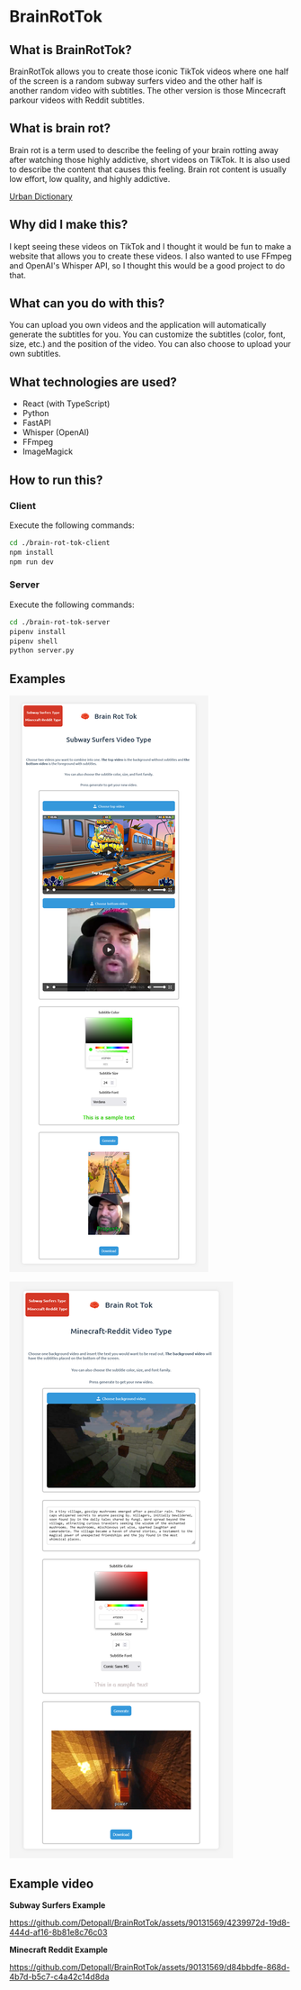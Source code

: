 # BrainRotTok

## What is BrainRotTok?

BrainRotTok allows you to create those iconic TikTok videos where one half of the screen is a random subway surfers video and the other half is another random video with subtitles. The other version is those Mincecraft parkour videos with Reddit subtitles.

## What is brain rot?

Brain rot is a term used to describe the feeling of your brain rotting away after watching those highly addictive, short videos on TikTok. It is also used to describe the content that causes this feeling. Brain rot content is usually low effort, low quality, and highly addictive.

[Urban Dictionary](https://www.urbandictionary.com/define.php?term=Brainrot%20Content)

## Why did I make this?

I kept seeing these videos on TikTok and I thought it would be fun to make a website that allows you to create these videos. I also wanted to use FFmpeg and OpenAI's Whisper API, so I thought this would be a good project to do that.

## What can you do with this?

You can upload you own videos and the application will automatically generate the subtitles for you. You can customize the subtitles (color, font, size, etc.) and the position of the video. You can also choose to upload your own subtitles.

## What technologies are used?

- React (with TypeScript)
- Python
- FastAPI
- Whisper (OpenAI)
- FFmpeg
- ImageMagick

## How to run this?

### Client

Execute the following commands:

```bash
cd ./brain-rot-tok-client
npm install
npm run dev
```

### Server

Execute the following commands:

```bash
cd ./brain-rot-tok-server
pipenv install
pipenv shell
python server.py
```

## Examples

![Subway Surfers Example](./readme-assets/subway-surfers-example.png)

![Minecraft Reddit Example](./readme-assets/minecraft-reddit-example.png)

## Example video

**Subway Surfers Example**

https://github.com/Detopall/BrainRotTok/assets/90131569/4239972d-19d8-444d-af16-8b81e8c76c03

**Minecraft Reddit Example**

https://github.com/Detopall/BrainRotTok/assets/90131569/d84bbdfe-868d-4b7d-b5c7-c4a42c14d8da

